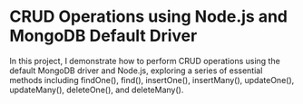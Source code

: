 # CRUD Operations using Node.js and MongoDB Default Driver

In this project, I demonstrate how to perform CRUD operations using the default MongoDB driver and Node.js, exploring a series of essential methods including findOne(), find(), insertOne(), insertMany(), updateOne(), updateMany(), deleteOne(), and deleteMany().
